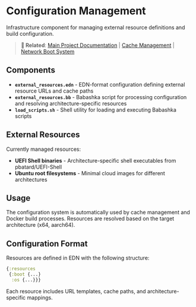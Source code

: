 # Configuration Management

Infrastructure component for managing external resource definitions and build configuration.

> **🔗 Related**: [Main Project Documentation](../../README.md) | [Cache Management](../cache-mgmt/README.md) | [Network Boot System](../../app/netboot/README.md)

## Components

- **`external_resources.edn`** - EDN-format configuration defining external resource URLs and cache paths
- **`external_resources.bb`** - Babashka script for processing configuration and resolving architecture-specific resources
- **`load_scripts.sh`** - Shell utility for loading and executing Babashka scripts

## External Resources

Currently managed resources:
- **UEFI Shell binaries** - Architecture-specific shell executables from pbatard/UEFI-Shell
- **Ubuntu root filesystems** - Minimal cloud images for different architectures

## Usage

The configuration system is automatically used by cache management and Docker build processes. Resources are resolved based on the target architecture (x64, aarch64).

## Configuration Format

Resources are defined in EDN with the following structure:
```clojure
{:resources
 {:boot {...}
  :os {...}}}
```

Each resource includes URL templates, cache paths, and architecture-specific mappings.

